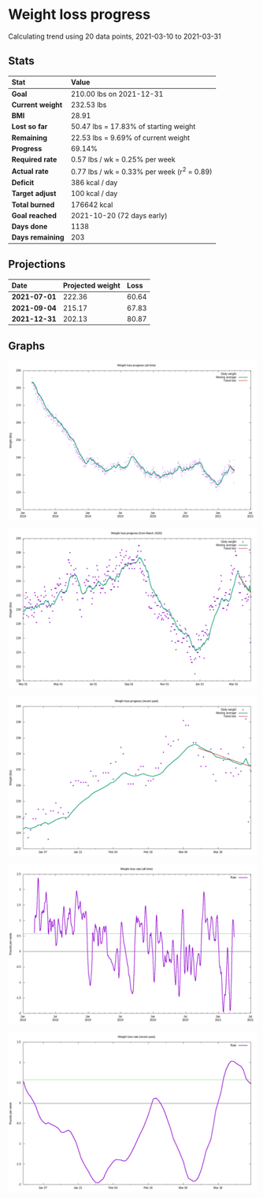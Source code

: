 # Weight loss progress

Calculating trend using 20 data points, 2021-03-10 to 2021-03-31

## Stats

Stat|Value
:-|:-
**Goal**|210.00 lbs on 2021-12-31
**Current weight**|232.53 lbs
**BMI**|28.91
**Lost so far**|50.47 lbs = 17.83% of starting weight
**Remaining**|22.53 lbs =  9.69% of current  weight
**Progress**|69.14%
**Required rate**|0.57 lbs / wk = 0.25% per week
**Actual rate**|0.77 lbs / wk = 0.33% per week  (r<sup>2</sup> = 0.89)
**Deficit**|386 kcal / day
**Target adjust**|100 kcal / day
**Total burned**|176642 kcal
**Goal reached**|2021-10-20 (72 days early)
**Days done**|1138
**Days remaining**|203

## Projections

Date|Projected weight|Loss
:-|:-|:-
**2021-07-01**|222.36|60.64
**2021-09-04**|215.17|67.83
**2021-12-31**|202.13|80.87

## Graphs

![](weight-graph-alltime.png)

![](weight-graph-covid.png)

![](weight-graph-recent.png)

![](rate-graph-alltime.png)

![](rate-graph-recent.png)
